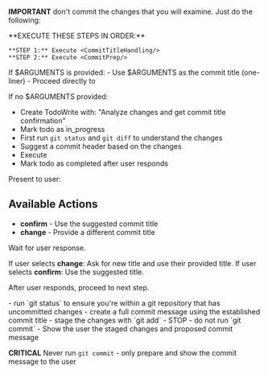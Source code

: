 **IMPORTANT** don't commit the changes that you will examine. Just do the following:

<ExecutionSteps>
    **EXECUTE THESE STEPS IN ORDER:**

    **STEP 1:** Execute <CommitTitleHandling/>
    **STEP 2:** Execute <CommitPrep/>
</ExecutionSteps>

<CommitTitleHandling>
If $ARGUMENTS is provided:
- Use $ARGUMENTS as the commit title (one-liner)
- Proceed directly to <CommitPrep>

If no $ARGUMENTS provided:
- Create TodoWrite with: "Analyze changes and get commit title confirmation"
- Mark todo as in_progress
- First run `git status` and `git diff` to understand the changes
- Suggest a commit header based on the changes
- Execute <UserTitleConfirmation/>
- Mark todo as completed after user responds
</CommitTitleHandling>

<UserTitleConfirmation>
Present to user:

## Available Actions
- **confirm** - Use the suggested commit title
- **change** - Provide a different commit title

Wait for user response.

If user selects **change**: Ask for new title and use their provided title.
If user selects **confirm**: Use the suggested title.

After user responds, proceed to next step.
</UserTitleConfirmation>

<CommitPrep>
- run `git status` to ensure you're within a git repository that has uncommitted changes
- create a full commit message using the established commit title
- stage the changes with `git add`
- STOP - do not run `git commit`
- Show the user the staged changes and proposed commit message
</CommitPrep>

**CRITICAL** Never run `git commit` - only prepare and show the commit message to the user
